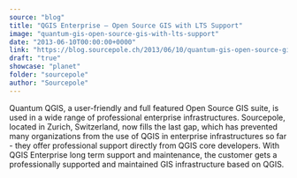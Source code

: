 ```yaml
---
source: "blog"
title: "QGIS Enterprise – Open Source GIS with LTS Support"
image: "quantum-gis-open-source-gis-with-lts-support"
date: "2013-06-10T00:00:00+0000"
link: "https://blog.sourcepole.ch/2013/06/10/quantum-gis-open-source-gis-with-lts-support/"
draft: "true"
showcase: "planet"
folder: "sourcepole"
author: "Sourcepole"
---
```


Quantum QGIS, a user-friendly and full featured Open Source GIS suite, is used in a wide range of professional enterprise infrastructures. Sourcepole, located in Zurich, Switzerland, now fills the last gap, which has prevented many organizations from the use of QGIS in enterprise infrastructures so far - they offer professional support directly from QGIS core developers. With QGIS Enterprise long term support and maintenance, the customer gets a professionally supported and maintained GIS infrastructure based on QGIS.

